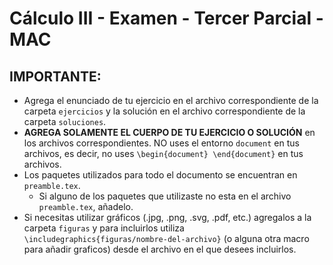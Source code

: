 # Cálculo III - Examen - Tercer Parcial - MAC

## IMPORTANTE:
- Agrega el enunciado de tu ejercicio en el archivo correspondiente de la carpeta `ejercicios` y la solución en el archivo correspondiente de la carpeta `soluciones`.
- **AGREGA SOLAMENTE EL CUERPO DE TU EJERCICIO O SOLUCIÓN** en los archivos correspondientes. NO uses el entorno `document` en tus archivos, es decir, no uses `\begin{document} \end{document}` en tus archivos.
- Los paquetes utilizados para todo el documento se encuentran en `preamble.tex`.
  - Si alguno de los paquetes que utilizaste no esta en el archivo `preamble.tex`, añadelo.
- Si necesitas utilizar gráficos (.jpg, .png, .svg, .pdf, etc.) agregalos a la carpeta `figuras` y para incluirlos utiliza `\includegraphics{figuras/nombre-del-archivo}` (o alguna otra macro para añadir graficos) desde el archivo en el que desees incluirlos.
